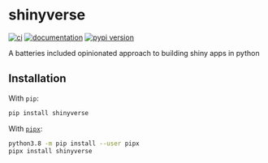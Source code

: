 # shinyverse

[![ci](https://github.com/jameshwade/shinyverse/workflows/ci/badge.svg)](https://github.com/jameshwade/shinyverse/actions?query=workflow%3Aci)
[![documentation](https://img.shields.io/badge/docs-mkdocs%20material-blue.svg?style=flat)](https://jameshwade.github.io/shinyverse/)
[![pypi version](https://img.shields.io/pypi/v/shinyverse.svg)](https://pypi.org/project/shinyverse/)

A batteries included opinionated approach to building shiny apps in python

## Installation

With `pip`:

```bash
pip install shinyverse
```

With [`pipx`](https://github.com/pipxproject/pipx):

```bash
python3.8 -m pip install --user pipx
pipx install shinyverse
```
